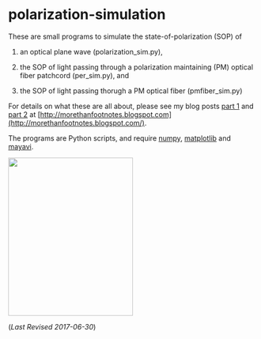 # polarization-simulation

These are small programs to simulate the state-of-polarization (SOP) of 

1. an optical plane wave (polarization_sim.py),

2. the SOP of light passing through a polarization maintaining (PM) optical fiber patchcord
(per_sim.py), and

3. the SOP of light passing thorugh a PM optical fiber (pmfiber_sim.py)

For details on what these are all about, please see
my blog posts [part 1](http://morethanfootnotes.blogspot.com/2015/08/notes-on-measuring-polarization.html?view=sidebar)
and 
[part 2](http://morethanfootnotes.blogspot.com/2017/03/the-state-of-polarization-trajectory-of.html?view=sidebar)
at [http://morethanfootnotes.blogspot.com](http://morethanfootnotes.blogspot.com/).

The programs are Python scripts, and require [numpy](http://www.numpy.org), [matplotlib](http://matplotlib.org/) and
[mayavi](http://docs.enthought.com/mayavi/mayavi/).

<img border="0" src="https://3.bp.blogspot.com/-7x2zjKGo2g4/WNa4PHkrf9I/AAAAAAAAAws/VIccZBFyRFwnbgCU5j3co1O71H8LxeZ4gCLcB/s320/poincare-sphere.png" width="252" height="320" />

(*Last Revised 2017-06-30*)

